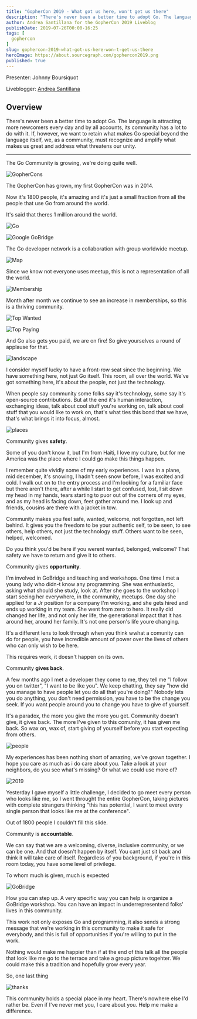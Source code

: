 ```yaml
---
title: "GopherCon 2019 - What got us here, won't get us there"
description: "There's never been a better time to adopt Go. The language is attracting more newcomers every day and by all accounts, its community has a lot to do with it. If, however, we want to retain what makes Go special beyond the language itself, we, as a community, must recognize and amplify what makes us great and address what threatens our unity."
author: Andrea Santillana for the GopherCon 2019 Liveblog
publishDate: 2019-07-26T00:00-16:25
tags: [
  gophercon
]
slug: gophercon-2019-what-got-us-here-won-t-get-us-there
heroImage: https://about.sourcegraph.com/gophercon2019.png
published: true
---
```


Presenter: Johnny Boursiquot

Liveblogger: [Andrea Santillana](https://www.linkedin.com/in/andreasantillana)

## Overview

There's never been a better time to adopt Go. The language is attracting more newcomers every day and by all accounts, its community has a lot to do with it. If, however, we want to retain what makes Go special beyond the language itself, we, as a community, must recognize and amplify what makes us great and address what threatens our unity.

---

The Go Community is growing, we're doing quite well.

![GopherCons](/gophercon-2019/gophercon-2019-1-gophers.png "GopherCons")

The GopherCon has grown, my first GopherCon was in 2014.

Now it's 1800 people, it's amazing and it's just a small fraction from all the people that use Go from around the world.

It's said that theres 1 million around the world.

![Go](/gophercon-2019/gophercon-2019-2-go.png "Go")


![Google GoBridge](/gophercon-2019/gophercon-2019-3-google_gobridge.png "Google GoBridge")

The Go developer network is a collaboration with group worldwide meetup.

![Map](/gophercon-2019/gophercon-2019-4-map.png "Map")

Since we know not everyone uses meetup, this is not a representation of all the world.

![Membership](/gophercon-2019/gophercon-2019-5-membership.png "Membership")

Month after month we continue to see an increase in memberships, so this is a thriving community.

![Top Wanted](/gophercon-2019/gophercon-2019-6-survey-wanted.png "Top Wanted")

![Top Paying](/gophercon-2019/gophercon-2019-7-survey-paying.png "Top Paying")

And Go also gets you paid, we are on fire! So give yourselves a round of applause for that.

![landscape](/gophercon-2019/gophercon-2019-8-landscape.png)

I consider myself lucky to have a front-row seat since the beginning. We have something here, not just Go itself. This room, all over the world. We've got something here, it's about the people, not just the technology.

When people say community some folks say it's technology, some say it's open-source contributions. But at the end it's human interaction, exchanging ideas, talk about cool stuff you're working on, talk about cool stuff that you would like to work on, that's what ties this bond that we have, that's what brings it into focus, almost.

![places](/gophercon-2019/gophercon-2019-9-places.png)

Community gives **safety**.

Some of you don't know it, but I'm from Haiti, I love my culture, but for me America was the place where I could go make this things happen.

I remember quite vividly some of my early experiences. I was in a plane, mid december, it's snowing, I hadn't seen snow before, I was excited and cold. I walk out on to the entry process and I'm looking for a familiar face but there aren't there, after a while I start to get confused, lost, I sit down my head in my hands, tears starting to puor out of the corners of my eyes, and as my head is facing down, feet gather around me. I look up and friends, cousins are there with a jacket in tow.

Community makes you feel safe, wanted, welcome, not forgotten, not left behind. It gives you the freedom to be your authentic self, to be seen, to see others, help others, not just the technology stuff. Others want to be seen, helped, welcomed.

Do you think you'd be here if you werent wanted, belonged, welcome? That safety we have to return and give it to others.

Community gives **opportunity**.

I'm involved in GoBridge and teaching and workshops. One time I met a young lady who didn-t know any programming. She was enthusiastic, asking what should she study, look at. After she goes to the workshop I start seeing her everywhere, in the community, meetups. One day she applied for a Jr position for a company I'm working, and she gets hired and ends up working in my team. She went from zero to hero. It really did changed her life, and not only her life, the generational impact that it has around her, around her family. It's not one person's life youre changing.

It's a different lens to look through when you think wwhat a comunity can do for people, you have incredible amount of power over the lives of others who can only wish to be here.

This requires work, it doesn't happen on its own.

Community **gives back**.

A few months ago I met a developer they come to me, they tell me "I follow you on twitter", "I want to be like you". We keep chatting, they say "how did you manage to have people let you do all that you're doing?" Nobody lets you do anything, you don't need permission, you have to be the change you seek. If you want people around you to change you have to give of yourself.

It's a paradox, the more you give the more you get. Community doesn't give, it gives back. The more I've given to this comunity, it has given me back. So wax on, wax of, start giving of yourself before you start expecting from others.

![people](/gophercon-2019/gophercon-2019-90-people.png)

My experiences has been nothing short of amazing, we've grown together. I hope you care as much as i do care about you. Take a look at your neighbors, do you see what's missing? Or what we could use more of?

![2019](/gophercon-2019/gophercon-2019-91-gophercon2019.png)

Yesterday I gave myself a little challenge, I decided to go meet every person who looks like me, so I went throught the entire GopherCon, taking pictures with complete strangers thinking "this has potential, I want to meet every single person that looks like me at the conference".

Out of 1800 people I couldn't fill this slide.

Community is **accountable**.

We can say that we are a welcoming, diverse, inclusive community, or we can be one. And that doesn't happen by itself. You cant just sit back and think it will take care of itself. Regardless of you background, if you're in this room today, you have some level of privilege.

To whom much is given, much is expected

![GoBridge](/gophercon-2019/gohpercon-2019-911-gobridge.png "GoBridge")

How you can step up. A very specific way you can help is organize a GoBridge workshop. You can have an impact in underrepresentend folks' lives in this community.

This work not only exposes Go and programming, it also sends a strong message that we're working in this community to make it safe for everybody, and this is full of opportunities if you're willing to put in the work.

Nothing would make me happier than if at the end of this talk all the people that look like me go to the terrace and take a group picture togehter. We could make this a tradition and hopefully grow every year.

So, one last thing

![thanks](/gophercon-2019/gophercon-2019-92-thanks.png "Thanks")

This community holds a special place in my heart. There's nowhere else I'd rather be. Even if I've never met you, I care about you. Help me make a difference.
